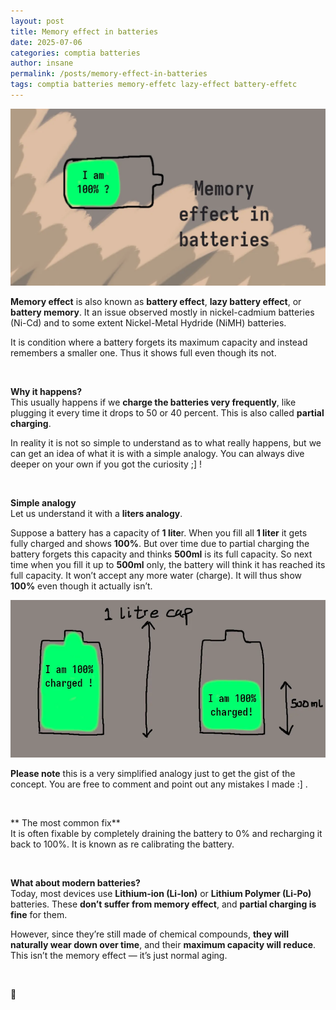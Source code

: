 ```yaml
---
layout: post
title: Memory effect in batteries
date: 2025-07-06
categories: comptia batteries
author: insane
permalink: /posts/memory-effect-in-batteries
tags: comptia batteries memory-effetc lazy-effect battery-effetc
---
```


![Thumbnail for the post](/assets/memory-effect-in-batteries/thumbnail.webp)

**Memory effect** is also known as **battery effect**, **lazy battery effect**, or **battery memory**. It an issue observed mostly in nickel-cadmium batteries (Ni-Cd) and to some extent Nickel-Metal Hydride (NiMH) batteries.  
  
It is condition where a battery forgets its maximum capacity and instead remembers a smaller one. Thus it shows full even though its not.

<br>

**Why it happens?**  
This usually happens if we **charge the batteries very frequently**, like plugging it every time it drops to 50 or 40 percent. This is also called **partial charging**.  
  
In reality it is not so simple to understand as to what really happens, but we can get an idea of what it is with a simple analogy. You can always dive deeper on your own if you got the curiosity ;] !

<br>

**Simple analogy**  
Let us understand it with a **liters analogy**.  
  
Suppose a battery has a capacity of **1 lite**r. When you fill all **1 liter** it gets fully charged and shows **100%**. But over time due to partial charging the battery forgets this capacity and thinks **500ml** is its full capacity. So next time when you fill it up to **500ml** only, the battery will think it has reached its full capacity. It won’t accept any more water (charge). It will thus show **100%** even though it actually isn’t.

![Diagram illustrating my simple analogy](/assets/memory-effect-in-batteries/diagram.webp)

**Please note** this is a very simplified analogy just to get the gist of the concept. You are free to comment and point out any mistakes I made :] .  

<br>

** The most common fix**  
It is often fixable by completely draining the battery to 0% and recharging it back to 100%. It is known as re calibrating the battery.  

<br>

**What about modern batteries?**  
Today, most devices use **Lithium-ion (Li-Ion)** or **Lithium Polymer (Li-Po)** batteries. These **don’t suffer from memory effect**, and **partial charging is fine** for them.

However, since they’re still made of chemical compounds, **they will naturally wear down over time**, and their **maximum capacity will reduce**. This isn’t the memory effect — it’s just normal aging.

<br>

🦖